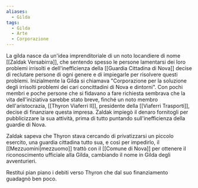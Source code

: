 ```yaml
---
aliases:
  - Gilda
tags:
  - Gilda
  - Arte
  - Corporazione
---
```

La gilda nasce da un'idea imprenditoriale di un noto locandiere di nome [[Zaldak Versabirra]], che sentendo spesso le persone lamentarsi dei loro problemi irrisolti e dell'inefficienza della [[Guardia Cittadina di Nova]] decise di reclutare persone di ogni genere e di impiegarle per risolvere questi problemi. Inizialmente la Gilda si chiamava "Corporazione per la soluzione degli irrisolti problemi dei cari concittadini di Nova e dintorni". 
Con pochi membri e poche persone che si fidavano a fare richiesta sembrava che la vita dell'iniziativa sarebbe stato breve, finché un noto membro dell'aristocrazia, [[Thyron Viaferri II]], presidente della [[Viaferri Trasporti]], decise di finanziare questa impresa. Zaldak impiegò il denaro fornitogli per pubblicizzare la sua attività, prima di tutto puntando sull'inefficienza della guardie di Nova. 

Zaldak sapeva che Thyron stava cercando di privatizzarsi un piccolo esercito, una guardia cittadina tutto sua, e così per impedirlo, il [[Mezzuomini|mezzuomo]] trattò con il [[Comune di Nova]] per ottenere il riconoscimento ufficiale alla Gilda, cambiando il nome in Gilda degli avventurieri. 

Restituì pian piano i debiti verso Thyron che dal suo finanziamento guadagnò ben poco.
